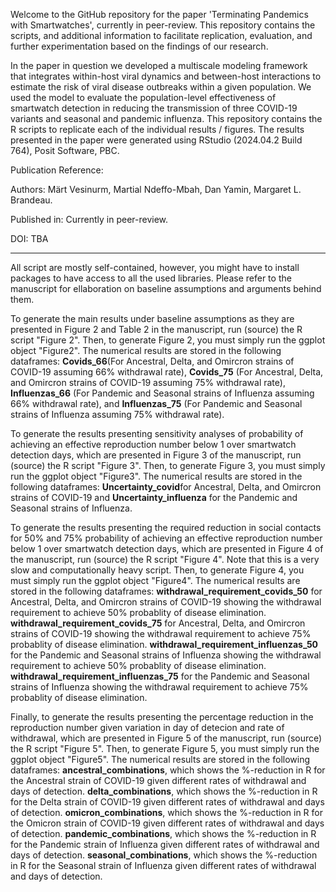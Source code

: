 Welcome to the  GitHub repository for the paper 'Terminating Pandemics with Smartwatches', currently in peer-review. This repository contains the scripts, and additional information to facilitate replication, evaluation, and further experimentation based on the findings of our research.

In the paper in question we developed a multiscale modeling framework that integrates within-host viral dynamics and between-host interactions to estimate the risk of viral disease outbreaks within a given population. We used the model to evaluate the population-level effectiveness of smartwatch detection in reducing the transmission of three COVID-19 variants and seasonal and pandemic influenza. This repository contains the R scripts to replicate each of the individual results / figures. The results presented in the paper were generated using RStudio (2024.04.2 Build 764), Posit Software, PBC.


Publication Reference:

Authors: Märt Vesinurm, Martial Ndeffo-Mbah, Dan Yamin, Margaret L. Brandeau.

Published in: Currently in peer-review.

DOI: TBA

*************************************
All script are mostly self-contained, however, you might have to install packages to have access to all the used libraries. Please refer to the manuscript for ellaboration on baseline assumptions and arguments behind them.

To generate the main results under baseline assumptions as they are presented in Figure 2 and Table 2 in the manuscript, run (source) the R script "Figure 2". Then, to generate Figure 2, you must simply run the ggplot object "Figure2". The numerical results are stored in the following dataframes: **Covids_66**(For Ancestral, Delta, and Omircron strains of COVID-19 assuming 66% withdrawal rate), **Covids_75** (For Ancestral, Delta, and Omircron strains of COVID-19 assuming 75% withdrawal rate), **Influenzas_66** (For Pandemic and Seasonal strains of Influenza assuming 66% withdrawal rate), and **Influenzas_75** (For Pandemic and Seasonal strains of Influenza assuming 75% withdrawal rate).

To generate the results presenting sensitivity analyses of probability of achieving an effective reproduction number below 1 over smartwatch detection days, which are presented in Figure 3 of the manuscript, run (source) the R script "Figure 3". Then, to generate Figure 3, you must simply run the ggplot object "Figure3". The numerical results are stored in the following dataframes: **Uncertainty_covid**for Ancestral, Delta, and Omircron strains of COVID-19 and **Uncertainty_influenza** for the Pandemic and Seasonal strains of Influenza.

To generate the results presenting the required reduction in social contacts for 50% and 75% probability of achieving an effective reproduction number below 1 over smartwatch detection days, which are presented in Figure 4 of the manuscript, run (source) the R script "Figure 4". Note that this is a very slow and computationally heavy script. Then, to generate Figure 4, you must simply run the ggplot object "Figure4". The numerical results are stored in the following dataframes: 
**withdrawal_requirement_covids_50** for Ancestral, Delta, and Omircron strains of COVID-19 showing the withdrawal requirement to achieve 50% probablity of disease elimination.
**withdrawal_requirement_covids_75** for Ancestral, Delta, and Omircron strains of COVID-19 showing the withdrawal requirement to achieve 75% probablity of disease elimination.
**withdrawal_requirement_influenzas_50** for the Pandemic and Seasonal strains of Influenza showing the withdrawal requirement to achieve 50% probablity of disease elimination.
**withdrawal_requirement_influenzas_75** for the Pandemic and Seasonal strains of Influenza showing the withdrawal requirement to achieve 75% probablity of disease elimination.

Finally, to generate the results presenting the percentage reduction in the reproduction number given variation in day of detecion and rate of withdrawal, which are presented in Figure 5 of the manuscript, run (source) the R script "Figure 5". Then, to generate Figure 5, you must simply run the ggplot object "Figure5". The numerical results are stored in the following dataframes: 
**ancestral_combinations**, which shows the %-reduction in R for the Ancestral strain of COVID-19 given different rates of withdrawal and days of detection.
**delta_combinations**, which shows the %-reduction in R for the Delta strain of COVID-19 given different rates of withdrawal and days of detection.
**omicron_combinations**, which shows the %-reduction in R for the Omicron strain of COVID-19 given different rates of withdrawal and days of detection.
**pandemic_combinations**, which shows the %-reduction in R for the Pandemic strain of Influenza given different rates of withdrawal and days of detection.
**seasonal_combinations**, which shows the %-reduction in R for the Seasonal strain of Influenza given different rates of withdrawal and days of detection.

